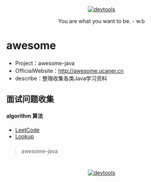 <p align=center>
  <a href="https://github.com/Jasonandy/devtools">
    <img src="http://upload-images.jianshu.io/upload_images/7802425-9eb1bcd006e34aa6.png?imageMogr2/auto-orient/strip%7CimageView2/2/w/1240" alt="devtools" >
  </a>
</p>
<p align=center>
  You are what you want to be. - w.b
</p>

# awesome
* Project：awesome-java
* OfficialWebsite：http://awesome.ucaner.cn
* describe：整理收集各类Java学习资料

## 面试问题收集

#### algorithm 算法

+ [LeetCode](/algorithm/LeetCode)
+ [Lookup](/algorithm/Lookup)



###
> awesome-java


# 
<p align=center>
  <a href="https://github.com/Jasonandy/devtools">
    <img src="http://upload-images.jianshu.io/upload_images/7802425-bb910b4ae954107a.png?imageMogr2/auto-orient/strip%7CimageView2/2/w/1240" alt="devtools" >
  </a>
</p>